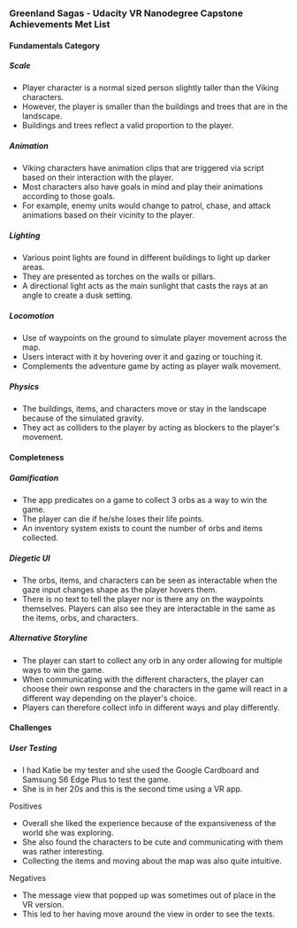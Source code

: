 ### Greenland Sagas - Udacity VR Nanodegree Capstone Achievements Met List

#### Fundamentals Category 

##### Scale
- Player character is a normal sized person slightly taller than the Viking characters. 
- However, the player is smaller than the buildings and trees that are in the landscape. 
- Buildings and trees reflect a valid proportion to the player. 

##### Animation 
- Viking characters have animation clips that are triggered via script based on their interaction
with the player. 
- Most characters also have goals in mind and play their animations according to those goals.
- For example, enemy units would change to patrol, chase, and attack animations based on their 
vicinity to the player.

##### Lighting 
- Various point lights are found in different buildings to light up darker areas. 
- They are presented as torches on the walls or pillars. 
- A directional light acts as the main sunlight that casts the rays at an angle to create a dusk 
setting.

##### Locomotion 
- Use of waypoints on the ground to simulate player movement across the map. 
- Users interact with it by hovering over it and gazing or touching it. 
- Complements the adventure game by acting as player walk movement. 

##### Physics
- The buildings, items, and characters move or stay in the landscape because of the simulated gravity. 
- They act as colliders to the player by acting as blockers to the player's movement. 

#### Completeness

##### Gamification 
- The app predicates on a game to collect 3 orbs as a way to win the game. 
- The player can die if he/she loses their life points. 
- An inventory system exists to count the number of orbs and items collected.  

##### Diegetic UI
- The orbs, items, and characters can be seen as interactable when the gaze input changes shape as the player
hovers them. 
- There is no text to tell the player nor is there any on the waypoints themselves. Players can also see 
they are interactable in the same as the items, orbs, and characters. 

##### Alternative Storyline
- The player can start to collect any orb in any order allowing for multiple ways to win the game. 
- When communicating with the different characters, the player can choose their own response and the 
characters in the game will react in a different way depending on the player's choice. 
- Players can therefore collect info in different ways and play differently. 

#### Challenges

##### User Testing 
- I had Katie be my tester and she used the Google Cardboard and Samsung S6 Edge Plus to test the game.
- She is in her 20s and this is the second time using a VR app. 

Positives 
- Overall she liked the experience because of the expansiveness of the world she was exploring. 
- She also found the characters to be cute and communicating with them was rather interesting. 
- Collecting the items and moving about the map was also quite intuitive. 

Negatives 
- The message view that popped up was sometimes out of place in the VR version. 
- This led to her having move around the view in order to see the texts. 